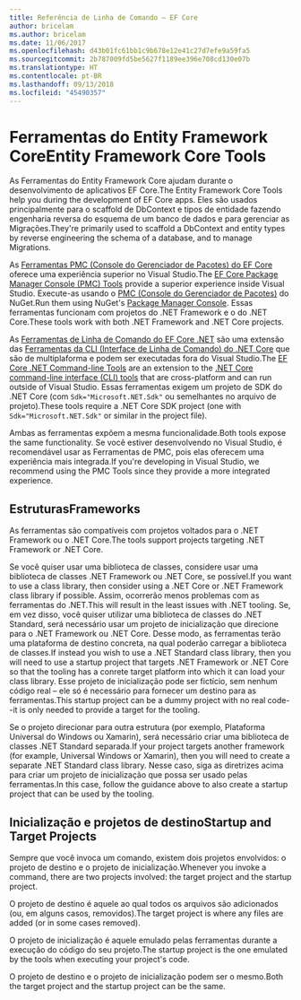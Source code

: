 ```yaml
---
title: Referência de Linha de Comando – EF Core
author: bricelam
ms.author: bricelam
ms.date: 11/06/2017
ms.openlocfilehash: d43b01fc61bb1c9b678e12e41c27d7efe9a59fa5
ms.sourcegitcommit: 2b787009fd5be5627f1189ee396e708cd130e07b
ms.translationtype: HT
ms.contentlocale: pt-BR
ms.lasthandoff: 09/13/2018
ms.locfileid: "45490357"
---
```

<a name="entity-framework-core-tools"></a><span data-ttu-id="79825-102">Ferramentas do Entity Framework Core</span><span class="sxs-lookup"><span data-stu-id="79825-102">Entity Framework Core Tools</span></span>
===========================
<span data-ttu-id="79825-103">As Ferramentas do Entity Framework Core ajudam durante o desenvolvimento de aplicativos EF Core.</span><span class="sxs-lookup"><span data-stu-id="79825-103">The Entity Framework Core Tools help you during the development of EF Core apps.</span></span> <span data-ttu-id="79825-104">Eles são usados principalmente para o scaffold de DbContext e tipos de entidade fazendo engenharia reversa do esquema de um banco de dados e para gerenciar as Migrações.</span><span class="sxs-lookup"><span data-stu-id="79825-104">They're primarily used to scaffold a DbContext and entity types by reverse engineering the schema of a database, and to manage Migrations.</span></span>

<span data-ttu-id="79825-105">As [Ferramentas PMC (Console do Gerenciador de Pacotes) do EF Core][1] oferece uma experiência superior no Visual Studio.</span><span class="sxs-lookup"><span data-stu-id="79825-105">The [EF Core Package Manager Console (PMC) Tools][1] provide a superior experience inside Visual Studio.</span></span> <span data-ttu-id="79825-106">Execute-as usando o [PMC (Console do Gerenciador de Pacotes)][2] do NuGet.</span><span class="sxs-lookup"><span data-stu-id="79825-106">Run them using NuGet's [Package Manager Console][2].</span></span> <span data-ttu-id="79825-107">Essas ferramentas funcionam com projetos do .NET Framework e o do .NET Core.</span><span class="sxs-lookup"><span data-stu-id="79825-107">These tools work with both .NET Framework and .NET Core projects.</span></span>

<span data-ttu-id="79825-108">As [Ferramentas de Linha de Comando do EF Core .NET][3] são uma extensão das [Ferramentas da CLI (Interface de Linha de Comando) do .NET Core][4] que são de multiplaforma e podem ser executadas fora do Visual Studio.</span><span class="sxs-lookup"><span data-stu-id="79825-108">The [EF Core .NET Command-line Tools][3] are an extension to the [.NET Core command-line interface (CLI) tools][4] that are cross-platform and can run outside of Visual Studio.</span></span> <span data-ttu-id="79825-109">Essas ferramentas exigem um projeto de SDK do .NET Core (com `Sdk="Microsoft.NET.Sdk"` ou semelhantes no arquivo de projeto).</span><span class="sxs-lookup"><span data-stu-id="79825-109">These tools require a .NET Core SDK project (one with `Sdk="Microsoft.NET.Sdk"` or similar in the project file).</span></span>

<span data-ttu-id="79825-110">Ambas as ferramentas expõem a mesma funcionalidade.</span><span class="sxs-lookup"><span data-stu-id="79825-110">Both tools expose the same functionality.</span></span> <span data-ttu-id="79825-111">Se você estiver desenvolvendo no Visual Studio, é recomendável usar as Ferramentas de PMC, pois elas oferecem uma experiência mais integrada.</span><span class="sxs-lookup"><span data-stu-id="79825-111">If you're developing in Visual Studio, we recommend using the PMC Tools since they provide a more integrated experience.</span></span>

<a name="frameworks"></a><span data-ttu-id="79825-112">Estruturas</span><span class="sxs-lookup"><span data-stu-id="79825-112">Frameworks</span></span>
----------
<span data-ttu-id="79825-113">As ferramentas são compatíveis com projetos voltados para o .NET Framework ou o .NET Core.</span><span class="sxs-lookup"><span data-stu-id="79825-113">The tools support projects targeting .NET Framework or .NET Core.</span></span>

<span data-ttu-id="79825-114">Se você quiser usar uma biblioteca de classes, considere usar uma biblioteca de classes .NET Framework ou .NET Core, se possível.</span><span class="sxs-lookup"><span data-stu-id="79825-114">If you want to use a class library, then consider using a .NET Core or .NET Framework class library if possible.</span></span> <span data-ttu-id="79825-115">Assim, ocorrerão menos problemas com as ferramentas do .NET.</span><span class="sxs-lookup"><span data-stu-id="79825-115">This will result in the least issues with .NET tooling.</span></span> <span data-ttu-id="79825-116">Se, em vez disso, você quiser utilizar uma biblioteca de classes do .NET Standard, será necessário usar um projeto de inicialização que direcione para o .NET Framework ou .NET Core. Desse modo, as ferramentas terão uma plataforma de destino concreta, na qual poderão carregar a biblioteca de classes.</span><span class="sxs-lookup"><span data-stu-id="79825-116">If instead you wish to use a .NET Standard class library, then you will need to use a startup project that targets .NET Framework or .NET Core so that the tooling has a conrete target platform into which it can load your class library.</span></span> <span data-ttu-id="79825-117">Esse projeto de inicialização pode ser fictício, sem nenhum código real – ele só é necessário para fornecer um destino para as ferramentas.</span><span class="sxs-lookup"><span data-stu-id="79825-117">This startup project can be a dummy project with no real code--it is only needed to provide a target for the tooling.</span></span>

<span data-ttu-id="79825-118">Se o projeto direcionar para outra estrutura (por exemplo, Plataforma Universal do Windows ou Xamarin), será necessário criar uma biblioteca de classes .NET Standard separada.</span><span class="sxs-lookup"><span data-stu-id="79825-118">If your project targets another framework (for example, Universal Windows or Xamarin), then you will need to create a separate .NET Standard class library.</span></span> <span data-ttu-id="79825-119">Nesse caso, siga as diretrizes acima para criar um projeto de inicialização que possa ser usado pelas ferramentas.</span><span class="sxs-lookup"><span data-stu-id="79825-119">In this case, follow the guidance above to also create a startup project that can be used by the tooling.</span></span>

<a name="startup-and-target-projects"></a><span data-ttu-id="79825-120">Inicialização e projetos de destino</span><span class="sxs-lookup"><span data-stu-id="79825-120">Startup and Target Projects</span></span>
---------------------------
<span data-ttu-id="79825-121">Sempre que você invoca um comando, existem dois projetos envolvidos: o projeto de destino e o projeto de inicialização.</span><span class="sxs-lookup"><span data-stu-id="79825-121">Whenever you invoke a command, there are two projects involved: the target project and the startup project.</span></span>

<span data-ttu-id="79825-122">O projeto de destino é aquele ao qual todos os arquivos são adicionados (ou, em alguns casos, removidos).</span><span class="sxs-lookup"><span data-stu-id="79825-122">The target project is where any files are added (or in some cases removed).</span></span>

<span data-ttu-id="79825-123">O projeto de inicialização é aquele emulado pelas ferramentas durante a execução do código do seu projeto.</span><span class="sxs-lookup"><span data-stu-id="79825-123">The startup project is the one emulated by the tools when executing your project's code.</span></span>

<span data-ttu-id="79825-124">O projeto de destino e o projeto de inicialização podem ser o mesmo.</span><span class="sxs-lookup"><span data-stu-id="79825-124">Both the target project and the startup project can be the same.</span></span>


  [1]: powershell.md
  [2]: https://docs.microsoft.com/nuget/tools/package-manager-console
  [3]: dotnet.md
  [4]: https://docs.microsoft.com/dotnet/core/tools/
